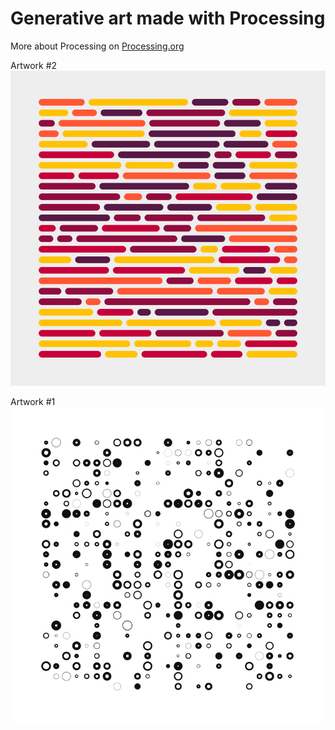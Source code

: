 # Generative art made with Processing
More about Processing on [Processing.org](https://processing.org/)

Artwork #2
![](https://github.com/nshaikhinurov/Processing/blob/dev/2.%20Horizontal%20Words/HorizontalWords/images/HorizontalWords.jpg "Horizontal Words")

Artwork #1
![](https://github.com/nshaikhinurov/Processing/blob/dev/1.%20Binary%20dots/BinaryDots/images/BinaryDots.jpg "Binary Dots")
